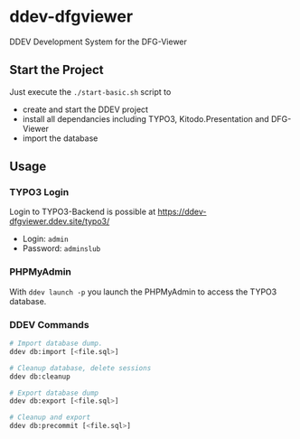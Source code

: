 # ddev-dfgviewer

DDEV Development System for the DFG-Viewer

## Start the Project

Just execute the `./start-basic.sh` script to

* create and start the DDEV project
* install all dependancies including TYPO3, Kitodo.Presentation and DFG-Viewer
* import the database

## Usage

### TYPO3 Login

Login to TYPO3-Backend is possible at https://ddev-dfgviewer.ddev.site/typo3/

* Login: `admin`
* Password: `adminslub`

### PHPMyAdmin

With `ddev launch -p` you launch the PHPMyAdmin to access the TYPO3 database.

### DDEV Commands

```bash
# Import database dump.
ddev db:import [<file.sql>]

# Cleanup database, delete sessions
ddev db:cleanup

# Export database dump
ddev db:export [<file.sql>]

# Cleanup and export
ddev db:precommit [<file.sql>]
```
